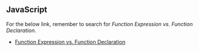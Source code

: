 ## JavaScript

For the below link, remember to search for _Function Expression vs. Function Declaration_.

* [Function Expression vs. Function Declaration](https://medium.freecodecamp.org/the-definitive-javascript-handbook-for-a-developer-interview-44ffc6aeb54e)